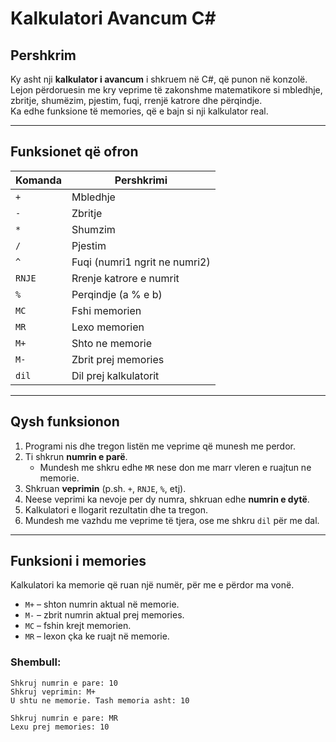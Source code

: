 # Kalkulatori Avancum C#

## Pershkrim
Ky asht nji **kalkulator i avancum** i shkruem në C#, që punon në konzolë.  
Lejon përdoruesin me kry veprime të zakonshme matematikore si mbledhje, zbritje, shumëzim, pjestim, fuqi, rrenjë katrore dhe përqindje.  
Ka edhe funksione të memories, që e bajn si nji kalkulator real.

---

## Funksionet që ofron

| Komanda | Pershkrimi |
|----------|-------------|
| `+` | Mbledhje |
| `-` | Zbritje |
| `*` | Shumzim |
| `/` | Pjestim |
| `^` | Fuqi (numri1 ngrit ne numri2) |
| `RNJE` | Rrenje katrore e numrit |
| `%` | Perqindje (a % e b) |
| `MC` | Fshi memorien |
| `MR` | Lexo memorien |
| `M+` | Shto ne memorie |
| `M-` | Zbrit prej memories |
| `dil` | Dil prej kalkulatorit |

---

## Qysh funksionon

1. Programi nis dhe tregon listën me veprime që munesh me perdor.  
2. Ti shkrun **numrin e parë**.  
   - Mundesh me shkru edhe `MR` nese don me marr vleren e ruajtun ne memorie.  
3. Shkruan **veprimin** (p.sh. `+`, `RNJE`, `%`, etj).  
4. Neese veprimi ka nevoje per dy numra, shkruan edhe **numrin e dytë**.  
5. Kalkulatori e llogarit rezultatin dhe ta tregon.  
6. Mundesh me vazhdu me veprime të tjera, ose me shkru `dil` për me dal.

---

##  Funksioni i memories

Kalkulatori ka memorie që ruan një numër, për me e përdor ma vonë.  
- `M+` – shton numrin aktual në memorie.  
- `M-` – zbrit numrin aktual prej memories.  
- `MC` – fshin krejt memorien.  
- `MR` – lexon çka ke ruajt në memorie.  

### Shembull:
```plaintext
Shkruj numrin e pare: 10
Shkruj veprimin: M+
U shtu ne memorie. Tash memoria asht: 10

Shkruj numrin e pare: MR
Lexu prej memories: 10
